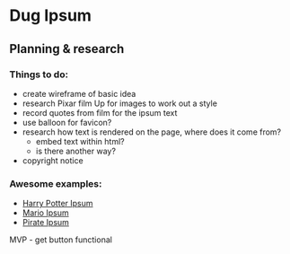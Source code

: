 # Dug Ipsum

## Planning & research

### Things to do:

- create wireframe of basic idea
- research Pixar film Up for images to work out a style
- record quotes from film for the ipsum text
- use balloon for favicon?
- research how text is rendered on the page, where does it come from?
  - embed text within html?
  - is there another way?
- copyright notice

### Awesome examples:

- [Harry Potter Ipsum](http://www.christinachern.com/hpipsum/)
- [Mario Ipsum](https://mipsum.nl/)
- [Pirate Ipsum](https://pirateipsum.me/)

MVP - get button functional
